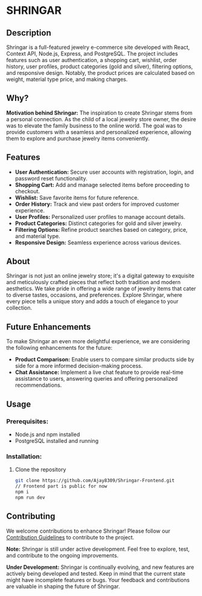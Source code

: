 # SHRINGAR

## Description
Shringar is a full-featured jewelry e-commerce site developed with React, Context API, Node.js, Express, and PostgreSQL. The project includes features such as user authentication, a shopping cart, wishlist, order history, user profiles, product categories (gold and silver), filtering options, and responsive design. Notably, the product prices are calculated based on weight, material type price, and making charges.

## Why?
**Motivation behind Shringar:** The inspiration to create Shringar stems from a personal connection. As the child of a local jewelry store owner, the desire was to elevate the family business to the online world. The goal was to provide customers with a seamless and personalized experience, allowing them to explore and purchase jewelry items conveniently.

## Features
- **User Authentication:** Secure user accounts with registration, login, and password reset functionality.
- **Shopping Cart:** Add and manage selected items before proceeding to checkout.
- **Wishlist:** Save favorite items for future reference.
- **Order History:** Track and view past orders for improved customer experience.
- **User Profiles:** Personalized user profiles to manage account details.
- **Product Categories:** Distinct categories for gold and silver jewelry.
- **Filtering Options:** Refine product searches based on category, price, and material type.
- **Responsive Design:** Seamless experience across various devices.

## About
Shringar is not just an online jewelry store; it's a digital gateway to exquisite and meticulously crafted pieces that reflect both tradition and modern aesthetics. We take pride in offering a wide range of jewelry items that cater to diverse tastes, occasions, and preferences. Explore Shringar, where every piece tells a unique story and adds a touch of elegance to your collection.

## Future Enhancements
To make Shringar an even more delightful experience, we are considering the following enhancements for the future:
- **Product Comparison:** Enable users to compare similar products side by side for a more informed decision-making process.
- **Chat Assistance:** Implement a live chat feature to provide real-time assistance to users, answering queries and offering personalized recommendations.

## Usage
### Prerequisites:
- Node.js and npm installed
- PostgreSQL installed and running

### Installation:
1. Clone the repository
   ```bash
   git clone https://github.com/Ajay8309/Shringar-Frontend.git
   // Frontend part is public for now
   npm i
   npm run dev 


## Contributing
We welcome contributions to enhance Shringar! Please follow our [Contribution Guidelines](CONTRIBUTING.md) to contribute to the project.

**Note:** Shringar is still under active development. Feel free to explore, test, and contribute to the ongoing improvements.

**Under Development:** Shringar is continually evolving, and new features are actively being developed and tested. Keep in mind that the current state might have incomplete features or bugs. Your feedback and contributions are valuable in shaping the future of Shringar.
